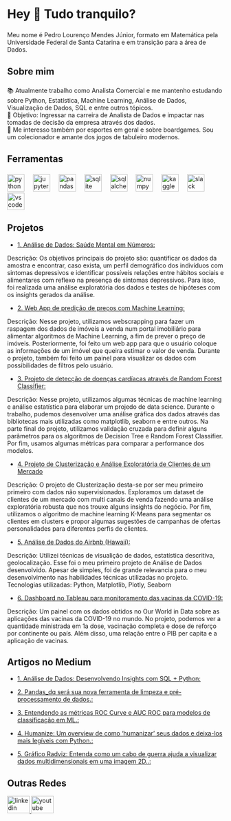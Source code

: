  <h1 align="left">Hey 👋 Tudo tranquilo?</h1>

###

<p align="left">Meu nome é Pedro Lourenço Mendes Júnior, formato em Matemática pela Universidade Federal de Santa Catarina e em transição para a área de Dados.</p>

###

<h2 align="left">Sobre mim</h2>

###

<p align="left">📚 Atualmente trabalho como Analista Comercial e me mantenho estudando sobre Python, Estatística, Machine Learning, Análise de Dados, Visualização de Dados, SQL e entre outros tópicos.<br>🎯 Objetivo: Ingressar na carreira de Analista de Dados e impactar nas tomadas de decisão da empresa através dos dados.<br>🎲 Me interesso também por esportes em geral e sobre boardgames. Sou um colecionador e amante dos jogos de tabuleiro modernos.</p>

###

<h2 align="left">Ferramentas</h2>

###

<div align="left">
  <img src="https://cdn.jsdelivr.net/gh/devicons/devicon/icons/python/python-original.svg" height="40" alt="python logo"  />
  <img width="12" />
  <img src="https://cdn.jsdelivr.net/gh/devicons/devicon/icons/jupyter/jupyter-original.svg" height="40" alt="jupyter logo"  />
  <img width="12" />
  <img src="https://cdn.jsdelivr.net/gh/devicons/devicon/icons/pandas/pandas-original.svg" height="40" alt="pandas logo"  />
  <img width="12" />
  <img src="https://cdn.jsdelivr.net/gh/devicons/devicon/icons/sqlite/sqlite-original.svg" height="40" alt="sqlite logo"  />
  <img width="12" />
  <img src="https://cdn.jsdelivr.net/gh/devicons/devicon/icons/sqlalchemy/sqlalchemy-original.svg" height="40" alt="sqlalchemy logo"  />
  <img width="12" />
  <img src="https://cdn.jsdelivr.net/gh/devicons/devicon/icons/numpy/numpy-original.svg" height="40" alt="numpy logo"  />
  <img width="12" />
  <img src="https://cdn.jsdelivr.net/gh/devicons/devicon/icons/kaggle/kaggle-original.svg" height="40" alt="kaggle logo"  />
  <img width="12" />
  <img src="https://cdn.jsdelivr.net/gh/devicons/devicon/icons/slack/slack-original.svg" height="40" alt="slack logo"  />
  <img width="12" />
  <img src="https://cdn.jsdelivr.net/gh/devicons/devicon/icons/vscode/vscode-original.svg" height="40" alt="vscode logo"  />
</div>

###


<h2 align="left">Projetos</h2>

* [1. Análise de Dados: Saúde Mental em Números:](https://github.com/pedromendesjr/saude_mental_eba/blob/main/projeto_eba2.ipynb)

Descrição: Os objetivos principais do projeto são: quantificar os dados da amostra e encontrar, caso exista, um perfil demográfico dos indivíduos com sintomas depressivos e identificar possíveis relações entre hábitos sociais e alimentares com reflexo na presença de sintomas depressivos. Para isso, foi realizada uma análise exploratória dos dados e testes de hipóteses com os insights gerados da análise.


* [2. Web App de predição de preços com Machine Learning:](https://aptosapp.streamlit.app/Web%20App%20v%201.3)

Descrição: Nesse projeto, utilizamos webscrapping para fazer um raspagem dos dados de imóveis a venda num portal imobiliário para alimentar algoritmos de Machine Learning, a fim de prever o preço de imóveis. Posteriormente, foi feito um web app para que o usuário coloque as informações de um imóvel que queira estimar o valor de venda. Durante o projeto, também foi feito um painel para visualizar os dados com possibilidades de filtros pelo usuário.

* [3. Projeto de detecção de doenças cardíacas através de Random Forest Classifier:](https://github.com/pedromendesjr/classifier-heart/blob/main/heart-classifier.ipynb)

Descrição: Nesse projeto, utilizamos algumas técnicas de machine learning e análise estatística para elaborar um projedo de data science. Durante o trabalho, pudemos desenvolver uma análise gráfica dos dados através das bibliotecas mais utilizadas como matplotlib, seaborn e entre outros. Na parte final do projeto, utilizamos validação cruzada para definir alguns parâmetros para os algoritmos de Decision Tree e Random Forest Classifier. Por fim, usamos algumas métricas para comparar a performance dos modelos. 

* [4. Projeto de Clusterização e Análise Exploratória de Clientes de um Mercado](https://github.com/pedromendesjr/cluster-market/blob/main/cluster-market.ipynb)

Descrição: O projeto de Clusterização desta-se por ser meu primeiro primeiro com dados não supervisionados. Exploramos um dataset de clientes de um mercado com multi canais de venda fazendo uma análise exploratória robusta que nos trouxe alguns insights do negócio. Por fim, utilizamos o algoritmo de machine learning K-Means para segmentar os clientes em clusters e propor algumas sugestões de campanhas de ofertas personalidades para diferentes perfis de clientes. 

* [5. Análise de Dados do Airbnb (Hawaii):](https://github.com/pedromendesjr/hawaii-data/blob/main/hawaii-data.ipynb)

Descrição: Utilizei técnicas de visualição de dados, estatística descritiva, geolocalização. Esse foi o meu primeiro projeto de Análise de Dados desenvolvido. Apesar de simples, foi de grande relevancia para o meu desenvolvimento nas habilidades técnicas utilizadas no projeto. 
Tecnologias utilizadas: Python, Matplotlib, Plotly, Seaborn


* [6. Dashboard no Tableau para monitoramento das vacinas da COVID-19:](https://public.tableau.com/views/PaineldaVacinasCOVID-19/Dashboard-VacinasnoMundo?:language=pt-BR&:display_count=n&:origin=viz_share_link)

Descrição: Um painel com os dados obtidos no Our World in Data sobre as aplicações das vacinas da COVID-19 no mundo. No projeto, podemos ver a quantidade ministrada em 1a dose, vacinação completa e dose de reforço por continente ou país. Além disso, uma relação entre o PIB per capita e a aplicação de vacinas.


<h2 align="left">Artigos no Medium</h2>

* [1. Análise de Dados: Desenvolvendo Insights com SQL + Python:](https://medium.com/@pedro.lou/an%C3%A1lise-de-dados-desenvolvendo-insights-com-sql-python-badb6ac8cb6f)

* [2. Pandas_dq será sua nova ferramenta de limpeza e pré-processamento de dados.:](https://medium.com/@pedro.lou/pandas-dq-ser%C3%A1-sua-nova-ferramenta-de-limpeza-e-preprocessamento-de-dados-e6932fa3c362)
 
* [3. Entendendo as métricas ROC Curve e AUC ROC para modelos de classificação em ML.:](https://medium.com/@pedro.lou/entendendo-as-m%C3%A9tricas-roc-curve-e-auc-roc-para-modelos-de-classifica%C3%A7%C3%A3o-em-ml-42094643cc0f)

* [4. Humanize: Um overview de como ‘humanizar’ seus dados e deixa-los mais legíveis com Python.:](https://medium.com/@pedro.lou/humanize-um-overview-de-como-humanizar-seus-n%C3%BAmeros-e-deixa-los-mais-leg%C3%ADveis-com-python-b367d59e5f8e)

* [5. Gráfico Radviz: Entenda como um cabo de guerra ajuda a visualizar dados multidimensionais em uma imagem 2D..:](https://medium.com/@pedro.lou/gr%C3%A1fico-radviz-entenda-como-um-cabo-de-guerra-ajuda-a-visualizar-dados-multidimensionais-em-uma-48e3b67b4d3e) 



<h2 align="left">Outras Redes</h2>

<div align="left">
  <a href="https://www.linkedin.com/in/mendesjuniorpedro/" target="_blank">
    <img src="https://raw.githubusercontent.com/maurodesouza/profile-readme-generator/master/src/assets/icons/social/linkedin/default.svg" width="52" height="40" alt="linkedin logo"  />
  </a>
  <a href="https://www.youtube.com/@MatematicacomDados" target="_blank">
    <img src="https://raw.githubusercontent.com/maurodesouza/profile-readme-generator/master/src/assets/icons/social/youtube/default.svg" width="52" height="40" alt="youtube logo"  />
  </a>
</div>

###
